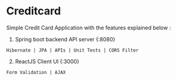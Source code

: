# Creditcard

Simple Credit Card Application with the features explained below :

 1. Spring boot backend API server {:8080}
 
 `Hibernate | JPA | APIs | Unit Tests | CORS Filter`
 
 2. ReactJS Client UI {:3000}
 
 `Form Validation | AJAX`

